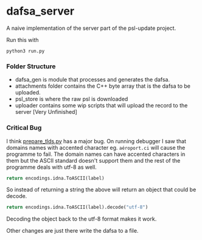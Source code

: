 # dafsa_server

A naive implementation of the server part of the psl-update project.

Run this with
```
python3 run.py
```

### Folder Structure
* dafsa_gen is module that processes and generates the dafsa.
* attachments folder contains the C++ byte array that is the dafsa to be uploaded.
* psl_store is where the raw psl is downloaded
* uploader contains some wip scripts that will upload the record to the server [Very Unfinished]


### Critical Bug

I think [prepare_tlds.py](dafsa_gen/prepare_tlds.py#53) has a major bug.
On running debugger I saw that domains names with accented character eg. `aéroport.ci` will cause the programme to fail.
The domain names can have accented characters in them but the ASCII standard doesn't support them and the rest of the programme deals with utf-8 as well.
```python
return encodings.idna.ToASCII(label)
```
So instead of returning a string the above will return an object that could be decode.
```python
return encodings.idna.ToASCII(label).decode("utf-8")
```
Decoding the object back to the utf-8 format makes it work.


Other changes are just there write the dafsa to a file.